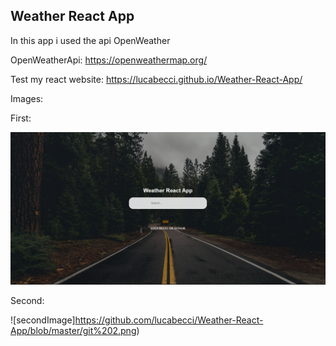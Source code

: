 
## Weather React App

In this app i used the api OpenWeather

OpenWeatherApi: https://openweathermap.org/

Test my react website: https://lucabecci.github.io/Weather-React-App/

Images:

First:

![firstImage](https://github.com/lucabecci/Weather-React-App/blob/master/git1.png)

Second:

![secondImage]https://github.com/lucabecci/Weather-React-App/blob/master/git%202.png)



